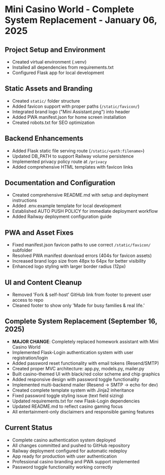# Mini Casino World - Complete System Replacement - January 06, 2025

## Project Setup and Environment
- Created virtual environment (.venv)
- Installed all dependencies from requirements.txt
- Configured Flask app for local development

## Static Assets and Branding
- Created `static/` folder structure
- Added favicon support with proper paths (`/static/favicon/`)
- Integrated brand logo ("Mini Assistant.png") into header
- Added PWA manifest.json for home screen installation
- Created robots.txt for SEO optimization

## Backend Enhancements
- Added Flask static file serving route (`/static/<path:filename>`)
- Updated DB_PATH to support Railway volume persistence
- Implemented privacy policy route at `/privacy`
- Added comprehensive HTML templates with favicon links

## Documentation and Configuration
- Created comprehensive README.md with setup and deployment instructions
- Added .env.example template for local development
- Established AUTO PUSH POLICY for immediate deployment workflow
- Added Railway deployment configuration guide

## PWA and Asset Fixes
- Fixed manifest.json favicon paths to use correct `/static/favicon/` subfolder
- Resolved PWA manifest download errors (404s for favicon assets)
- Increased brand logo size from 48px to 64px for better visibility
- Enhanced logo styling with larger border radius (12px)

## UI and Content Cleanup
- Removed 'Fork & self-host' GitHub link from footer to prevent user access to repo
- Cleaned footer to show only 'Made for busy families & real life.'

## Complete System Replacement (September 16, 2025)
- **MAJOR CHANGE**: Completely replaced homework assistant with Mini Casino World
- Implemented Flask-Login authentication system with user registration/login
- Added password reset functionality with email tokens (Resend/SMTP)
- Created proper MVC architecture: app.py, models.py, mailer.py
- Built casino-themed UI with black/red color scheme and chip graphics
- Added responsive design with password toggle functionality
- Implemented multi-backend mailer (Resend → SMTP → echo for dev)
- Created complete template system with Jinja2 inheritance
- Fixed password toggle styling issue (text field sizing)
- Updated requirements.txt for new Flask-Login dependencies
- Updated README.md to reflect casino gaming focus
- All entertainment-only disclaimers and responsible gaming features

## Current Status
- Complete casino authentication system deployed
- All changes committed and pushed to GitHub repository
- Railway deployment configured for automatic redeploy
- App ready for production with user authentication
- Professional casino branding and PWA support implemented
- Password toggle functionality working correctly